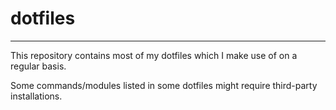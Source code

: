 # dotfiles
---
This repository contains most of my dotfiles which I make use of on a regular basis.

Some commands/modules listed in some dotfiles might require third-party installations.

